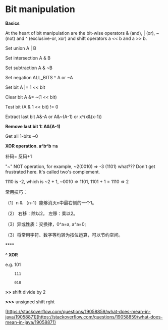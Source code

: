 # Bit manipulation

**Basics**

At the heart of bit manipulation are the bit-wise operators & \(and\), \| \(or\), ~ \(not\) and ^ \(exclusive-or, xor\) and shift operators a &lt;&lt; b and a &gt;&gt; b.

Set union A \| B

Set intersection A & B

Set subtraction A & ~B

Set negation ALL\_BITS ^ A or ~A

Set bit A \|= 1 &lt;&lt; bit

Clear bit A &= ~\(1 &lt;&lt; bit\)

Test bit \(A & 1 &lt;&lt; bit\) != 0

Extract last bit A&-A or A&~\(A-1\) or x^\(x&\(x-1\)\)

**Remove last bit 1: A&\(A-1\)**

Get all 1-bits ~0

**XOR operation.  a^b^b =a**



补码= 反码+1

"~" NOT operation, for example, ~2\(0010\) =&gt; -3 \(1101\) what??? Don't get frustrated here. It's called two's complement.

1110 is -2, which is ~2 + 1, ~0010 =&gt; 1101, 1101 + 1 = 1110 =&gt; 2



常用技巧：

（1）n & （n-1）能够消灭n中最右侧的一个1。

（2） 右移：除以2， 左移：乘以2。

（3）异或性质：交换律，0^a=a, a^a=0;

（3）将常用字符、数字等均转为按位运算，可以节约空间。

\*\*\*\*

**^  XOR**

e.g. 101

        111

        010



**&gt;&gt;** shift divide by 2

**&gt;&gt;&gt;** unsigned shift rght

[https://stackoverflow.com/questions/19058859/what-does-mean-in-java/19058871](https://stackoverflow.com/questions/19058859/what-does-mean-in-java/19058871)

